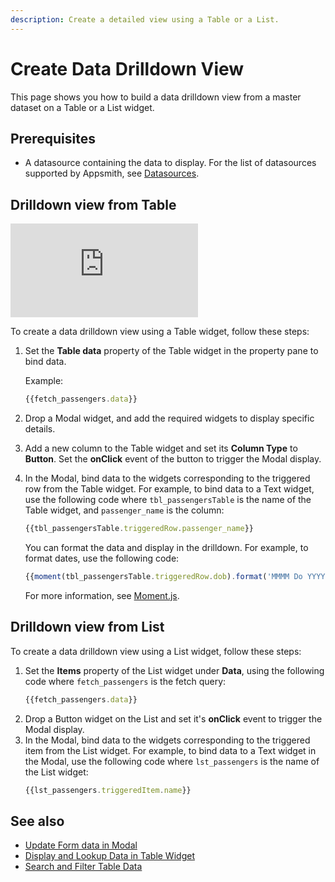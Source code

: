 ```yaml
---
description: Create a detailed view using a Table or a List.
---
```


# Create Data Drilldown View

This page shows you how to build a data drilldown view from a master dataset on a Table or a List widget.

## Prerequisites
- A datasource containing the data to display. For the list of datasources supported by Appsmith, see [Datasources](/connect-data/reference).

## Drilldown view from Table

<div style={{ position: "relative", paddingBottom: "calc(50.520833333333336% + 41px)", height: "0", width: "100%" }}>
  <iframe src="https://demo.arcade.software/zPYb6siR4h8b1xgRMLDm?embed" frameborder="0" loading="lazy" webkitallowfullscreen mozallowfullscreen allowfullscreen style={{ position: "absolute", top: "0", left: "0", width: "100%", height: "100%", colorScheme: "light" }} title="Appsmith | Connect Data">
  </iframe>
</div>

To create a data drilldown view using a Table widget, follow these steps:
1. Set the **Table data** property of the Table widget in the property pane to bind data.

   Example:

   ```jsx
   {{fetch_passengers.data}}
   ```
2. Drop a Modal widget, and add the required widgets to display specific details.
3. Add a new column to the Table widget and set its **Column Type** to **Button**.
   Set the **onClick** event of the button to trigger the Modal display.
4. In the Modal, bind data to the widgets corresponding to the triggered row from the Table widget. For example, to bind data to a Text widget, use the following code where `tbl_passengersTable` is the name of the Table widget, and `passenger_name` is the column:
   ```jsx
   {{tbl_passengersTable.triggeredRow.passenger_name}}
   ```
   You can format the data and display in the drilldown. For example, to format dates, use the following code:
   ```jsx
   {{moment(tbl_passengersTable.triggeredRow.dob).format('MMMM Do YYYY, h:mm:ss a')}}
   ```
   For more information, see [Moment.js](/write-code/reference/Built-in-JS-Libraries#moment).

## Drilldown view from List
To create a data drilldown view using a List widget, follow these steps:
1. Set the **Items** property of the List widget under **Data**, using the following code where `fetch_passengers` is the fetch query:
   ```jsx
   {{fetch_passengers.data}}
   ```
2. Drop a Button widget on the List and set it's **onClick** event to trigger the Modal display.
3. In the Modal, bind data to the widgets corresponding to the triggered item from the List widget. 
   For example, to bind data to a Text widget in the Modal, use the following code where `lst_passengers` is the name of the List widget:
   ```jsx
   {{lst_passengers.triggeredItem.name}}
   ```
## See also
- [Update Form data in Modal](/build-apps/how-to-guides/submit-form-data)
- [Display and Lookup Data in Table Widget](/build-apps/how-to-guides/display-search-and-filter-table-data)
- [Search and Filter Table Data](/build-apps/how-to-guides/search-and-filter-table-data)